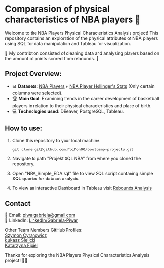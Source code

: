 #  **Comparasion of physical characteristics of NBA players** 🏀

Welcome to the NBA Players Physical Characteristics Analysis project! This repository contains an exploration of the physical attributes of NBA players using SQL for data manipulation and Tableau for visualization.

🌱 My contribtion consisted of cleaning data and analysing players based on the amount of points scored from rebounds. 🌱

## **Project Overview:**

- 📊 **Datasets**: [NBA Players](https://www.kaggle.com/datasets/justinas/nba-players-data?datasetId=98271) + [NBA Player Hollinger's Stats](https://www.kaggle.com/datasets/hultm28/nba-player-hollingers-stats) (Only certain columns were selected).
- 🏆 **Main Goal**: Examining trends in the career development of basketball players in relation to their physical characteristics and place of birth.
- 💻 **Technologies used**: DBeaver, PostgreSQL, Tableau.


## **How to use:**
   
1. Clone this repository to your local machine.

       git clone git@github.com:PoiPon00/bootcamp-projects.git
   
2. Navigate to path "Projekt SQL NBA" from where you cloned the repository.
   
3. Open "NBA_Simple_EDA.sql" file to view SQL script contaning simple SQL queries for dataset analysis.

4. To view an interactive Dashboard in Tableau visit [Rebounds Analysis](https://public.tableau.com/app/profile/gabriela.piwar/viz/Reboundsanalisys/ReboundsAnalysis)
    

## **Contact**
📧 Email: piwargabriela@gmail.com <br>
🔗 LinkedIn: [LinkedIn/Gabriela-Piwar](https://www.linkedin.com/in/gabriela-piwar)

Other Team Members GitHub Profiles: <br> [Szymon Cyranowicz](https://github.com/szymoncyranowicz)<br>[Łukasz Sielicki](https://github.com/2023SIL) <br> [Katarzyna Figiel](https://github.com/kasiafigiel)

Thanks for exploring the NBA Players Physical Characteristics Analysis project! 🏀💪
